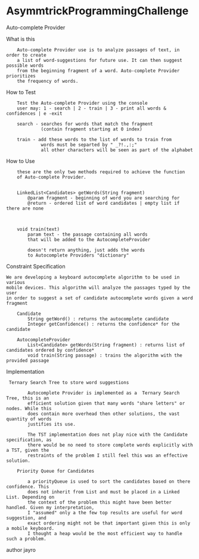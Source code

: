 # AsymmtrickProgrammingChallenge


Auto-complete Provider



What is this

        Auto-complete Provider use is to analyze passages of text, in order to create
        a list of word-suggestions for future use. It can then suggest possible words
        from the beginning fragment of a word. Auto-complete Provider prioritizes 
        the frequency of words.




How to Test

        Test the Auto-complete Provider using the console
        user may: 1 - search | 2 - train | 3 - print all words & confidences | e -exit

        search - searches for words that match the fragment
                 (contain fragment starting at 0 index)

        train - add these words to the list of words to train from
                 words must be separted by " _?!.,:;"
                 all other characters will be seen as part of the alphabet


How to Use
      
        these are the only two methods required to achieve the function
        of Auto-complete Provider.

        
        LinkedList<Candidates> getWords(String fragment)
            @param fragment - beginning of word you are searching for
            @return - ordered list of word candidates | empty list if there are none


      
        void train(text)
            param text - the passage containing all words 
            that will be added to the AutocompleteProvider

            doesn't return anything, just adds the words
            to Autocomplete Providers "dictionary"



Constraint
Specification

    We are developing a keyboard autocomplete algorithm to be used in various 
    mobile devices. This algorithm will analyze the passages typed by the user 
    in order to suggest a set of candidate autocomplete words given a word fragment

        Candidate
            String getWord() : returns the autocomplete candidate
            Integer getConfidence() : returns the confidence* for the candidate

        AutocompleteProvider
            List<Candidate> getWords(String fragment) : returns list of candidates ordered by confidence*
            void train(String passage) : trains the algorithm with the provided passage




Implementation 

        
     Ternary Search Tree to store word suggestions
     
            Autocomplete Provider is implemented as a  Ternary Search Tree, this is an 
            efficient solution given that many words "share letters" or nodes. While this
            does contain more overhead then other solutions, the vast quantity of words 
            justifies its use.

            The TST implementation does not play nice with the Candidate specification, as
            there would be no need to store complete words explicitly with a TST, given the
            restraints of the problem I still feel this was an effective solution.

        Priority Queue for Candidates

            a priorityQueue is used to sort the candidates based on there confidence. This
            does not inherit from List and must be placed in a Linked List. Depending on
            the context of the problem this might have been better handled. Given my interpretation,
            I "assumed" only a the few top results are useful for word suggestion, and 
            exact ordering might not be that important given this is only a mobile keyboard. 
            I thought a heap would be the most efficient way to handle such a problem.





  
  
 author jayro
 
